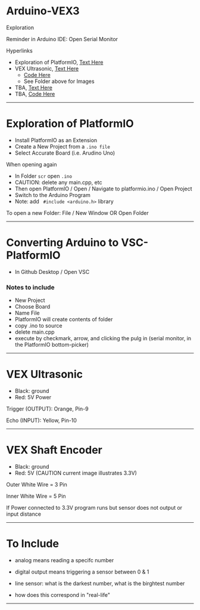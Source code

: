 # Arduino-VEX3
Exploration

Reminder in Arduino IDE: Open Serial Monitor

Hyperlinks
- Exploration of PlatformIO, <a href="https://github.com/MercersKitchen/Arduino-VEX3?tab=readme-ov-file#arduino-vex3">Text Here</a>
- VEX Ultrasonic, <a href="https://github.com/MercersKitchen/Arduino-VEX3/tree/main?tab=readme-ov-file#vex-ultrasonic">Text Here</a>
    - <a href="https://github.com/MercersKitchen/Arduino-VEX3/blob/main/Vex_ultrasound/Vex_ultrasound.ino">Code Here</a>
    - See Folder above for Images
- TBA, <a href="">Text Here</a>
- TBA, <a href="">Code Here</a>

---

# Exploration of PlatformIO
- Install PlatformIO as an Extension
- Create a New Project from a ```.ino file```
- Select Accurate Board (i.e. Arudino Uno)

When opening again
- In Folder ```scr``` open ```.ino```
- CAUTION: delete any main.cpp, etc
- Then open PlatformIO / Open / Navigate to platformio.ino / Open Project
- Switch to the Arduino Program
- Note: add ``` #include <arduino.h>``` library

To open a new Folder: File / New Window OR Open Folder

---

# Converting Arduino to VSC-PlatformIO
- In Github Desktop / Open VSC

### Notes to include
- New Project
- Choose Board
- Name File
- PlatformIO will create contents of folder
- copy .ino to source
- delete main.cpp
- execute by checkmark, arrow, and clicking the pulg in (serial monitor, in the PlatformIO bottom-picker)

---

# VEX Ultrasonic
- Black: ground
- Red: 5V Power

Trigger (OUTPUT): Orange, Pin-9

Echo (INPUT): Yellow, Pin-10

---

# VEX Shaft Encoder
- Black: ground
- Red: 5V (CAUTION current image illustrates 3.3V)

Outer White Wire = 3 Pin

Inner White Wire = 5 Pin

If Power connected to 3.3V program runs but sensor does not output or input distance

---

# To Include
- analog means reading a specifc number
- digital output means triggering a sensor between 0 & 1

- line sensor: what is the darkest number, what is the birghtest number
- how does this correspond in "real-life"

---

